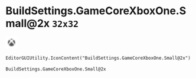# BuildSettings.GameCoreXboxOne.Small@2x `32x32`
<img src="/img/BuildSettings.GameCoreXboxOne.Small.png" width=32 height=32>

``` CSharp
EditorGUIUtility.IconContent("BuildSettings.GameCoreXboxOne.Small@2x")
```
```
BuildSettings.GameCoreXboxOne.Small@2x
```
